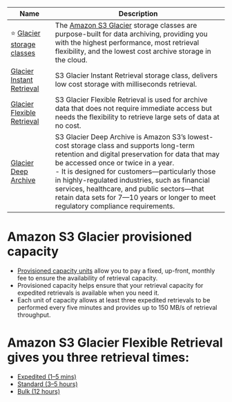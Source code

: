 
| Name                                                                                                                                                     | Description                                                                                                                                                                                                                                                                                                                                                                                                                    |
|----------------------------------------------------------------------------------------------------------------------------------------------------------|--------------------------------------------------------------------------------------------------------------------------------------------------------------------------------------------------------------------------------------------------------------------------------------------------------------------------------------------------------------------------------------------------------------------------------|
| :star: [Glacier storage classes](https://aws.amazon.com/s3/storage-classes/glacier/)                                                                     | The [Amazon S3 Glacier](https://aws.amazon.com/s3/storage-classes/glacier/) storage classes are purpose-built for data archiving, providing you with the highest performance, most retrieval flexibility, and the lowest cost archive storage in the cloud.                                                                                                                                                                    |
| [Glacier Instant Retrieval](https://aws.amazon.com/s3/storage-classes/glacier/instant-retrieval/)                                                        | S3 Glacier Instant Retrieval storage class, delivers low cost storage with milliseconds retrieval.                                                                                                                                                                                                                                                                                                                             |
| [Glacier Flexible Retrieval](https://aws.amazon.com/blogs/storage/tag/amazon-s3-glacier-flexible-retrieval/)                                             | S3 Glacier Flexible Retrieval is used for archive data that does not require immediate access but needs the flexibility to retrieve large sets of data at no cost.                                                                                                                                                                                                                                                             |
| [Glacier Deep Archive](https://aws.amazon.com/s3/storage-classes/)                                                                                       | S3 Glacier Deep Archive is Amazon S3’s lowest-cost storage class and supports long-term retention and digital preservation for data that may be accessed once or twice in a year. <br/>- It is designed for customers—particularly those in highly-regulated industries, such as financial services, healthcare, and public sectors—that retain data sets for 7—10 years or longer to meet regulatory compliance requirements. |

# Amazon S3 Glacier provisioned capacity
- [Provisioned capacity units](https://repost.aws/knowledge-center/glacier-provisioned-capacity) allow you to pay a fixed, up-front, monthly fee to ensure the availability of retrieval capacity.
- Provisioned capacity helps ensure that your retrieval capacity for expedited retrievals is available when you need it.
- Each unit of capacity allows at least three expedited retrievals to be performed every five minutes and provides up to 150 MB/s of retrieval throughput.

# Amazon S3 Glacier Flexible Retrieval gives you three retrieval times:
- [Expedited (1–5 mins)](https://docs.aws.amazon.com/amazonglacier/latest/dev/downloading-an-archive-two-steps.html)
- [Standard (3–5 hours)](https://docs.aws.amazon.com/amazonglacier/latest/dev/downloading-an-archive-two-steps.html)
- [Bulk (12 hours)](https://docs.aws.amazon.com/amazonglacier/latest/dev/downloading-an-archive-two-steps.html)
